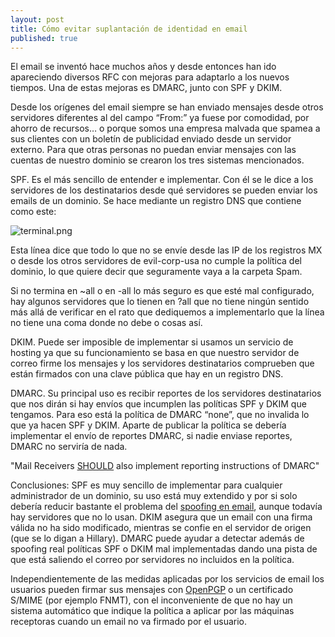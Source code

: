 ```yaml
---
layout: post
title: Cómo evitar suplantación de identidad en email
published: true
---
```


El email se inventó hace muchos años y desde entonces han ido apareciendo diversos RFC con mejoras para adaptarlo a los nuevos tiempos. Una de estas mejoras es DMARC, junto con SPF y DKIM.

Desde los orígenes del email siempre se han enviado mensajes desde otros servidores diferentes al del campo “From:” ya fuese por comodidad, por ahorro de recursos… o porque somos una empresa malvada que spamea a sus clientes con un boletín de publicidad enviado desde un servidor externo. 
Para que otras personas no puedan enviar mensajes con las cuentas de nuestro dominio se crearon los tres sistemas mencionados.

SPF. Es el más sencillo de entender e implementar. Con él se le dice a los servidores de los destinatarios desde qué servidores se pueden enviar los emails de un dominio. Se hace mediante un registro DNS que contiene como este:

![terminal.png]({{site.baseurl}}/images/terminal.png)

Esta línea dice que todo lo que no se envíe desde las IP de los registros MX o desde los otros servidores de evil-corp-usa no cumple la política del dominio, lo que quiere decir que seguramente vaya a la carpeta Spam.

Si no termina en ~all o en -all lo más seguro es que esté mal configurado, hay algunos servidores que lo tienen en ?all que no tiene ningún sentido más allá de verificar en el rato que dediquemos a implementarlo que la línea no tiene una coma donde no debe o cosas así.

DKIM. Puede ser imposible de implementar si usamos un servicio de hosting ya que su funcionamiento se basa en que nuestro servidor de correo firme los mensajes y los servidores destinatarios comprueben que están firmados con una clave pública que hay en un registro DNS.

DMARC. Su principal uso es recibir reportes de los servidores destinatarios que nos dirán si hay envíos que incumplen las políticas SPF y DKIM que tengamos. Para eso está la política de DMARC “none”, que no invalida lo que ya hacen SPF y DKIM.
Aparte de publicar la política se debería implementar el envío de reportes DMARC, si nadie enviase reportes, DMARC no serviría de nada.

"Mail Receivers [SHOULD](https://tools.ietf.org/html/rfc7489) also implement reporting instructions of DMARC"


Conclusiones:
SPF es muy sencillo de implementar para cualquier administrador de un dominio, su uso está muy extendido y por si solo debería reducir bastante el problema del [spoofing en email](https://en.wikipedia.org/wiki/E-mail_spoofing), aunque todavía hay servidores que no lo usan.
DKIM asegura que un email con una firma válida no ha sido modificado, mientras se confie en el servidor de origen (que se lo digan a Hillary).
DMARC puede ayudar a detectar además de spoofing real políticas SPF o DKIM mal implementadas dando una pista de que está saliendo el correo por servidores no incluidos en la política.

Independientemente de las medidas aplicadas por los servicios de email los usuarios pueden firmar sus mensajes con [OpenPGP](http://openpgp.org) o un certificado S/MIME (por ejemplo FNMT), con el inconveniente de que no hay un sistema automático que indique la política a aplicar por las máquinas receptoras cuando un email no va firmado por el usuario.
